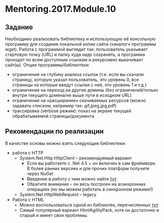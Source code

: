 # Mentoring.2017.Module.10
## Задание
Необходимо реализовать библиотеку и использующую её консольную программу для создания локальной копии сайта («аналог» программы wget).
Работа с программой выглядит так: пользователь указывает стартовую точку (URL) и папку куда надо сохранять, а программа проходит по всем доступным ссылкам и рекурсивно выкачивает сайт(ы).
Опции программы/библиотеки:
- ограничение на глубину анализа ссылок (т.е. если вы скачали страницу, которую указал пользователь, это уровень 0, все страницы на которые введут ссылки с неё, это уровень 1 и т.д.) 
- ограничение на переход на другие домены (без ограничений/только внутри текущего домена/не выше пути в исходном URL)
- ограничение на «расширение» скачиваемых ресурсов (можно задавать списком, например так: gif,jpeg,jpg,pdf)
- трассировка (verbose режим): показ на экране текущей обрабатываемой страницы/документа
## Рекомендации по реализации
В качестве основы можно взять следующие библиотеки:
- работа с HTTP
  - System.Net.Http.HttpClient – рекомендуемый вариант
    - Если вы работаете с .Net 4.5 + он включен в сам фреймворк. В более ранних версиях и для прочих платформ получите через NuGet
    - Введение в работу с ним можно найти [тут](https://blogs.msdn.microsoft.com/henrikn/2012/02/16/httpclient-is-here/)
    - Обратите внимание – он весь построен на асинхронных операциях (но мы можем работать в синхронном режиме!)
  - System.Net.HttpWebRequest – legacy 
- Работа с HTML
  - Можно воспользоваться одной из библиотек, перечисленных [тут](https://ru.stackoverflow.com/questions/420354/%D0%9A%D0%B0%D0%BA-%D1%80%D0%B0%D1%81%D0%BF%D0%B0%D1%80%D1%81%D0%B8%D1%82%D1%8C-html-%D0%B2-net/450586) 
  - Самый популярный вариант HtmlAgilityPack, хотя он достаточно и старый и имеет свои проблемы. 
